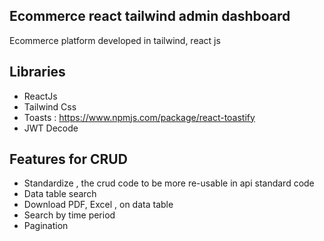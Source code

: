 ## Ecommerce react tailwind admin dashboard

Ecommerce platform developed in tailwind, react js

## Libraries

- ReactJs
- Tailwind Css
- Toasts : https://www.npmjs.com/package/react-toastify
- JWT Decode

## Features for CRUD

- Standardize , the crud code to be more re-usable in api standard code
- Data table search
- Download PDF, Excel , on data table
- Search by time period
- Pagination
